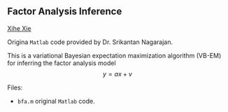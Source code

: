 Factor Analysis Inference
---
[Xihe Xie](https://github.com/axiezai)


Origina `Matlab` code provided by Dr. Srikantan Nagarajan.

This is a variational Bayesian expectation maximization algorithm (VB-EM) for inferring the factor analysis model $$y = ax + v$$

Files:
 - `bfa.m` original `Matlab` code.